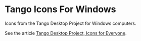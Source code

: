 # Tango Icons For Windows
Icons from the Tango Desktop Project for Windows computers.

See the article [Tango Desktop Project, Icons for Everyone](https://tekeye.uk/free_resources/tango_desktop_project/index "The Tango Icons for Windows computers.").
